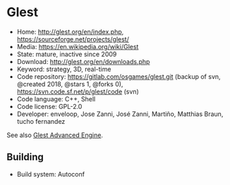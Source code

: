 # Glest

- Home: http://glest.org/en/index.php, https://sourceforge.net/projects/glest/
- Media: https://en.wikipedia.org/wiki/Glest
- State: mature, inactive since 2009
- Download: http://glest.org/en/downloads.php
- Keyword: strategy, 3D, real-time
- Code repository: https://gitlab.com/osgames/glest.git (backup of svn, @created 2018, @stars 1, @forks 0), https://svn.code.sf.net/p/glest/code (svn)
- Code language: C++, Shell
- Code license: GPL-2.0
- Developer: enveloop, Jose Zanni, José Zanni, Martiño, Matthias Braun, tucho fernandez

See also [Glest Advanced Engine](https://sourceforge.net/projects/glestae/).

## Building

- Build system: Autoconf
